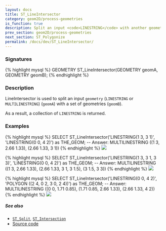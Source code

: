 ```yaml
---
layout: docs
title: ST_LineIntersector
category: geom2D/process-geometries
is_function: true
description: Split an input <code>LINESTRING</code> with another geometry
prev_section: geom2D/process-geometries
next_section: ST_Polygonize
permalink: /docs/dev/ST_LineIntersector/
---
```


### Signatures

{% highlight mysql %}
GEOMETRY ST_LineIntersector(GEOMETRY geomA, GEOMETRY geomB);
{% endhighlight %}

### Description

LineIntersector is used to split an input `geometry` (`LINESTRING` or `MULTILINESTRING`) (`geomA`) with a set of geometries (`geomB`).

As a result, a collection of `LINESTRING` is returned.

### Examples

{% highlight mysql %}
SELECT ST_LineIntersector('LINESTRING(1 3, 3 1)',
                          'LINESTRING(0 0, 4 2)') as THE_GEOM;
-- Answer: MULTILINESTRING ((1 3, 2.66 1.33), (2.66 1.33, 3 1)) 
{% endhighlight %}
<img class="displayed" src="../ST_LineIntersector_1.png"/>

{% highlight mysql %}
SELECT ST_LineIntersector('LINESTRING(1 3, 3 1, 3 3)',
                          'LINESTRING(0 0, 4 2)') as THE_GEOM;
-- Answer: MULTILINESTRING ((1 3, 2.66 1.33), (2.66 1.33, 3 1, 3 1.5), (3 1.5, 3 3)) 
{% endhighlight %}
<img class="displayed" src="../ST_LineIntersector_2.png"/>

{% highlight mysql %}
SELECT ST_LineIntersector('LINESTRING(0 0, 4 2)', 
                          'POLYGON ((2 4, 0 2, 3 0, 2 4))') as THE_GEOM;
-- Answer: MULTILINESTRING ((0 0, 1.71 0.85), (1.71 0.85, 2.66 1.33), (2.66 1.33, 4 2)) 
{% endhighlight %}
<img class="displayed" src="../ST_LineIntersector_3.png"/>


##### See also

* [`ST_Split`](../ST_Split), [`ST_Intersection`](../ST_Intersection)
* <a href="https://github.com/irstv/H2GIS/blob/b21f5cb6f12581485b32b35e79cd1899d5fe96d3/h2spatial-ext/src/main/java/org/h2gis/h2spatialext/function/spatial/processing/ST_LineIntersector.java" target="_blank">Source code</a>
